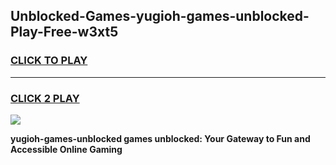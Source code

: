 
## Unblocked-Games-yugioh-games-unblocked-Play-Free-w3xt5
<h3>
<a href="https://premium76.site?title=yugioh-games-unblocked&ref=18A">CLICK TO PLAY</a></h3>
<hr>

<h3>
<a href="https://premium76.site?title=yugioh-games-unblocked&ref=18A">CLICK 2 PLAY</a>
  
</h3>

<a href="https://premium76.site?title=yugioh-games-unblocked&ref=18A"><img src="https://clearcache.store/games.png"></a>


**yugioh-games-unblocked games unblocked: Your Gateway to Fun and Accessible Online Gaming**
